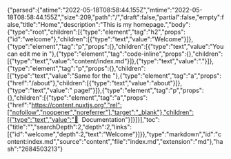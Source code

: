 {"parsed":{"atime":"2022-05-18T08:58:44.155Z","mtime":"2022-05-18T08:58:44.155Z","size":209,"path":"/","draft":false,"partial":false,"empty":false,"title":"Home","description":"This is my homepage.","body":{"type":"root","children":[{"type":"element","tag":"h2","props":{"id":"welcome"},"children":[{"type":"text","value":"Welcome"}]},{"type":"element","tag":"p","props":{},"children":[{"type":"text","value":"You can edit me in "},{"type":"element","tag":"code-inline","props":{},"children":[{"type":"text","value":"content/index.md"}]},{"type":"text","value":"."}]},{"type":"element","tag":"p","props":{},"children":[{"type":"text","value":"Same for the "},{"type":"element","tag":"a","props":{"href":"/about"},"children":[{"type":"text","value":"about"}]},{"type":"text","value":" page!"}]},{"type":"element","tag":"p","props":{},"children":[{"type":"element","tag":"a","props":{"href":"https://content.nuxtjs.org","rel":["nofollow","noopener","noreferrer"],"target":"_blank"},"children":[{"type":"text","value":"📖  Documentation"}]}]}],"toc":{"title":"","searchDepth":2,"depth":2,"links":[{"id":"welcome","depth":2,"text":"Welcome"}]}},"type":"markdown","id":"content:index.md","source":"content","file":"index.md","extension":"md"},"hash":"2684503213"}